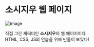 # 소시지우 웹 페이지

![image](https://github.com/user-attachments/assets/a1f9ab66-53cb-4847-922a-463eb9cb33e4)

직접 그린 캐릭터인 <b>소시지우</b>의 웹 페이지이다
<br/>
HTML, CSS, JS의 연습을 위해 만들어 보았다!
